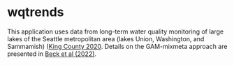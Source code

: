 # wqtrends
This application uses data from long-term water quality monitoring of large lakes of the Seattle metropolitan area (lakes Union, Washington, and Sammamish) ([King County 2020](https://green2.kingcounty.gov/ScienceLibrary/Document.aspx?ArticleID=624).  Details on the GAM-mixmeta approach are presented in [Beck et al (2022)](https://doi.org/10.1016/j.scitotenv.2021.149927).